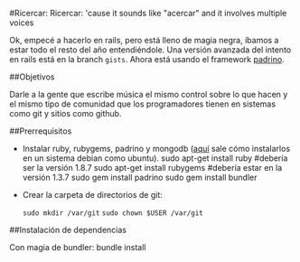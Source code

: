 #Ricercar: Ricercar: 'cause it sounds like "acercar" and it involves multiple voices

Ok, empecé a hacerlo en rails, pero está lleno de magia negra, íbamos a estar todo el resto del año entendiéndole. Una versión avanzada del intento en rails está en la branch `gists`. Ahora está usando el framework [padrino](http://www.padrinorb.com/).

##Objetivos

Darle a la gente que escribe música el mismo control sobre lo que hacen y el mismo tipo de comunidad que los programadores tienen en sistemas como git y sitios como github.

##Prerrequisitos

* Instalar ruby, rubygems, padrino y mongodb ([aquí](http://www.mongodb.org/display/DOCS/Ubuntu+and+Debian+packages) sale cómo instalarlos en un sistema debian como ubuntu).
    sudo apt-get install ruby #debería ser la versión 1.8.7
    sudo apt-get install rubygems #debería estar en la versión 1.3.7
    sudo gem install padrino
    sudo gem install bundler

* Crear la carpeta de directorios de git:

    `sudo mkdir /var/git`
    `sudo chown $USER /var/git`

##Instalación de dependencias

Con magia de bundler:
    bundle install


    
